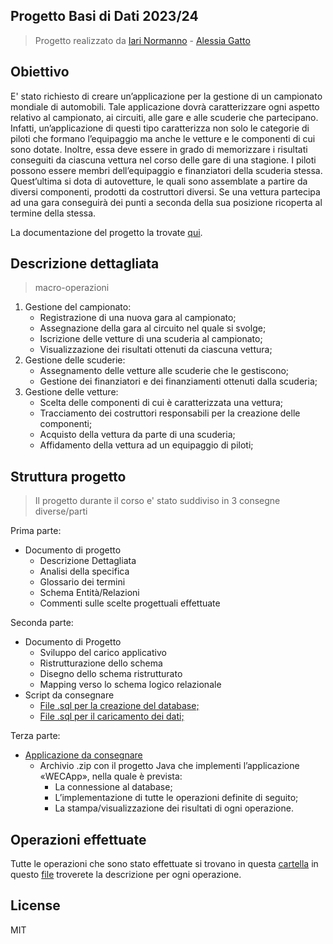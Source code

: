 

## Progetto Basi di Dati 2023/24
> Progetto realizzato da [Iari Normanno](https://github.com/wassupiari) - [Alessia Gatto](https://github.com/alessiagatto)

## Obiettivo
E' stato richiesto di creare un’applicazione per la gestione di un
campionato mondiale di automobili. Tale applicazione dovrà
caratterizzare ogni aspetto relativo al campionato, ai circuiti, alle gare e
alle scuderie che partecipano. Infatti, un’applicazione di questi tipo
caratterizza non solo le categorie di piloti che formano l’equipaggio ma
anche le vetture e le componenti di cui sono dotate. Inoltre, essa deve
essere in grado di memorizzare i risultati conseguiti da ciascuna vettura
nel corso delle gare di una stagione. I piloti possono essere membri
dell’equipaggio e finanziatori della scuderia stessa. Quest’ultima si dota
di autovetture, le quali sono assemblate a partire da diversi
componenti, prodotti da costruttori diversi. Se una vettura partecipa ad
una gara conseguirà dei punti a seconda della sua posizione ricoperta
al termine della stessa.

La documentazione del progetto la trovate [qui](documentazione/Progetto.pdf).

## Descrizione dettagliata 
 > macro-operazioni
1. Gestione del campionato:
   - Registrazione di una nuova gara al campionato;
   - Assegnazione della gara al circuito nel quale si svolge;
   - Iscrizione delle vetture di una scuderia al campionato;
   - Visualizzazione dei risultati ottenuti da ciascuna vettura;
2. Gestione delle scuderie:
   - Assegnamento delle vetture alle scuderie che le gestiscono;
   - Gestione dei finanziatori e dei finanziamenti ottenuti dalla scuderia;
3. Gestione delle vetture:
   - Scelta delle componenti di cui è caratterizzata una vettura;
   - Tracciamento dei costruttori responsabili per la creazione delle
   componenti;
   - Acquisto della vettura da parte di una scuderia;
   - Affidamento della vettura ad un equipaggio di piloti;

## Struttura progetto

> Il progetto durante il corso e' stato suddiviso in 3 consegne diverse/parti

Prima parte:

- Documento di progetto
  - Descrizione Dettagliata
  - Analisi della specifica
  - Glossario dei termini
  - Schema Entità/Relazioni
  - Commenti sulle scelte progettuali effettuate

Seconda parte:
- Documento di Progetto
  - Sviluppo del carico applicativo
  - Ristrutturazione dello schema
  - Disegno dello schema ristrutturato
  - Mapping verso lo schema logico relazionale
- Script da consegnare
  - [File .sql per la creazione del database;](Query/Mapping.sql)
  - [File .sql per il caricamento dei dati;](Query/Insert.sql)

Terza parte: 
- [Applicazione da consegnare](src/PaginaInizialeApp.java)
  - Archivio .zip con il progetto Java che implementi l’applicazione
    «WECApp», nella quale è prevista:
    - La connessione al database;
    - L’implementazione di tutte le operazioni definite di seguito;
    - La stampa/visualizzazione dei risultati di ogni operazione.

## Operazioni effettuate

Tutte le operazioni che sono stato effettuate si trovano in questa [cartella](Query) in questo [file](Query/query.md) troverete la descrizione per ogni operazione.

## License
MIT


